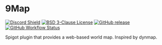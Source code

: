# 9Map

[![Discord Shield](https://discordapp.com/api/guilds/452233740408717313/widget.png?style=shield)](https://discord.gg/KTgshSbEUU)
[![BSD 3-Clause License](https://img.shields.io/badge/license-BSD%203--Clause-blue.svg)](https://opensource.org/license/bsd-3-clause)
[![GitHub release](https://img.shields.io/github/release/9-Developers/9Map.svg?style=flat-square)](https://github.com/9-Developers/9Map/releases/latest)
[![GitHub Workflow Status](https://img.shields.io/github/actions/workflow/status/9-Developers/9Map/build.yml?branch=main&logo=github&style=flat-square)](https://github.com/9-Developers/9Map/actions?workflow=build)

Spigot plugin that provides a web-based world map. Inspired by dynmap.
